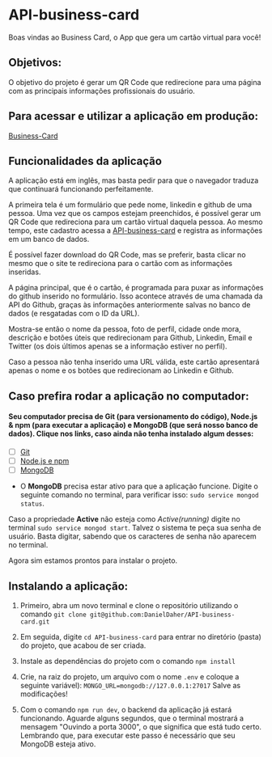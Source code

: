 # API-business-card
Boas vindas ao Business Card, o App que gera um cartão virtual para você!

## Objetivos:

O objetivo do projeto é gerar um QR Code que redirecione para uma página com as principais informações profissionais do usuário.

## Para acessar e utilizar a aplicação em produção:
[Business-Card](https://business-card-danieldaher.vercel.app/)

## Funcionalidades da aplicação

A aplicação está em inglês, mas basta pedir para que o navegador traduza que continuará funcionando perfeitamente.

A primeira tela é um formulário que pede nome, linkedin e github de uma pessoa. Uma vez que os campos estejam preenchidos, é possível gerar um QR Code que redireciona para um cartão virtual daquela pessoa. Ao mesmo tempo, este cadastro acessa a [API-business-card](https://github.com/DanielDaher/API-business-card) e registra as informações em um banco de dados. 

É possível fazer download do QR Code, mas se preferir, basta clicar no mesmo que o site te redireciona para o cartão com as informações inseridas.

A página principal, que é o cartão, é programada para puxar as informações do github inserido no formulário. Isso acontece através de uma chamada da API do Github, graças às informações anteriormente salvas no banco de dados (e resgatadas com o ID da URL). 

Mostra-se então o nome da pessoa, foto de perfil, cidade onde mora, descrição e botões úteis que redirecionam para Github, Linkedin, Email e Twitter (os dois últimos apenas se a informação estiver no perfil).

Caso a pessoa não tenha inserido uma URL válida, este cartão apresentará apenas o nome e os botões que redirecionam ao Linkedin e Github.

## Caso prefira rodar a aplicação no computador:

#### Seu computador precisa de Git (para versionamento do código), Node.js & npm (para executar a aplicação) e MongoDB (que será nosso banco de dados). Clique nos links, caso ainda não tenha instalado algum desses:

 - [ ] [Git](https://git-scm.com/book/en/v2/Getting-Started-Installing-Git)
 - [ ] [Node.js e npm](https://docs.npmjs.com/downloading-and-installing-node-js-and-npm)
 - [ ] [MongoDB](https://docs.mongodb.com/manual/installation/)
 
 - O **MongoDB** precisa estar ativo para que a aplicação funcione. Digite o seguinte comando no terminal, para verificar isso:
`sudo service mongod status`.

  Caso a propriedade **Active** não esteja como *Active(running)* digite no terminal `sudo service mongod start`. Talvez o sistema te peça sua senha de usuário. Basta digitar, sabendo que os caracteres de senha não aparecem no terminal.

Agora sim estamos prontos para instalar o projeto.

## Instalando a aplicação:

1. Primeiro, abra um novo terminal e clone o repositório utilizando o comando 
`git clone git@github.com:DanielDaher/API-business-card.git`

2. Em seguida, digite `cd API-business-card` para entrar no diretório (pasta) do projeto, que acabou de ser criada.

3. Instale as dependências do projeto com o comando `npm install`

4. Crie, na raiz do projeto, um arquivo com o nome `.env` e coloque a seguinte variável): `MONGO_URL=mongodb://127.0.0.1:27017` Salve as modificações!

5. Com o comando `npm run dev`, o backend da aplicação já estará funcionando. Aguarde alguns segundos, que o terminal mostrará a mensagem "Ouvindo a porta 3000", o que significa que está tudo certo. Lembrando que, para executar este passo é necessário que seu MongoDB esteja ativo.
